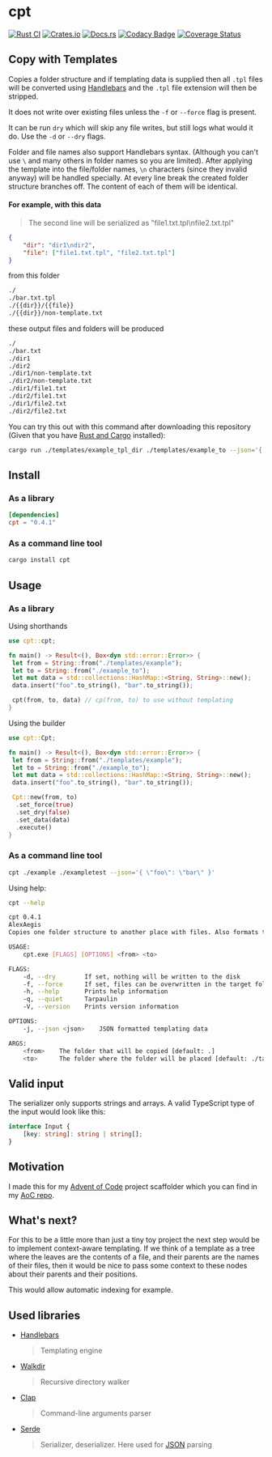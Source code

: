 # cpt

[![Rust CI](https://github.com/AlexAegis/cpt/actions/workflows/rust.yml/badge.svg)](https://github.com/AlexAegis/cpt/actions/workflows/rust.yml)
[![Crates.io](https://img.shields.io/crates/v/cpt)](https://crates.io/crates/cpt)
[![Docs.rs](https://docs.rs/mio/badge.svg)](https://docs.rs/cpt)
[![Codacy Badge](https://api.codacy.com/project/badge/Grade/3091464ea5954b7b813b6a1152831a84)](https://www.codacy.com/manual/AlexAegis/cpt?utm_source=github.com&utm_medium=referral&utm_content=AlexAegis/cpt&utm_campaign=Badge_Grade)
[![Coverage Status](https://coveralls.io/repos/github/AlexAegis/cpt/badge.svg?branch=master)](https://coveralls.io/github/AlexAegis/cpt?branch=master)

## Copy with Templates

Copies a folder structure and if templating data is supplied then all `.tpl` files will be converted using [Handlebars](https://github.com/wycats/handlebars.js/) and the `.tpl` file extension will then be stripped.

It does not write over existing files unless the `-f` or `--force` flag is present.

It can be run `dry` which will skip any file writes, but still logs what would it do. Use the `-d` or `--dry` flags.

Folder and file names also support Handlebars syntax. (Although you can't use `\` and many others in folder names so you are limited). After applying the template into the file/folder names, `\n` characters (since they invalid anyway) will be handled specially. At every line break the created folder structure branches off. The content of each of them will be identical.

#### For example, with this data

> The second line will be serialized as "file1.txt.tpl\nfile2.txt.tpl"

```json
{
	"dir": "dir1\ndir2",
	"file": ["file1.txt.tpl", "file2.txt.tpl"]
}
```

from this folder

```bash
./
./bar.txt.tpl
./{{dir}}/{{file}}
./{{dir}}/non-template.txt
```

these output files and folders will be produced

```bash
./
./bar.txt
./dir1
./dir2
./dir1/non-template.txt
./dir2/non-template.txt
./dir1/file1.txt
./dir2/file1.txt
./dir1/file2.txt
./dir2/file2.txt
```

You can try this out with this command after downloading this repository (Given that you have [Rust and Cargo](https://www.rust-lang.org/) installed):

```bash
cargo run ./templates/example_tpl_dir ./templates/example_to --json='{ \"file2\": \"bar\nbare\", \"dir\": \"dir1\ndir2\", \"file\": [\"file1.txt.tpl\", \"file2.txt.tpl\"] }'
```

## Install

### As a library

```toml
[dependencies]
cpt = "0.4.1"
```

### As a command line tool

```bash
cargo install cpt
```

## Usage

### As a library

Using shorthands

```rust
use cpt::cpt;

fn main() -> Result<(), Box<dyn std::error::Error>> {
 let from = String::from("./templates/example");
 let to = String::from("./example_to");
 let mut data = std::collections::HashMap::<String, String>::new();
 data.insert("foo".to_string(), "bar".to_string());

 cpt(from, to, data) // cp(from, to) to use without templating
}
```

Using the builder

```rust
use cpt::Cpt;

fn main() -> Result<(), Box<dyn std::error::Error>> {
 let from = String::from("./templates/example");
 let to = String::from("./example_to");
 let mut data = std::collections::HashMap::<String, String>::new();
 data.insert("foo".to_string(), "bar".to_string());

 Cpt::new(from, to)
  .set_force(true)
  .set_dry(false)
  .set_data(data)
  .execute()
}
```

### As a command line tool

```bash
cpt ./example ./exampletest --json='{ \"foo\": \"bar\" }'
```

Using help:

```bash
cpt --help

cpt 0.4.1
AlexAegis
Copies one folder structure to another place with files. Also formats templates!

USAGE:
    cpt.exe [FLAGS] [OPTIONS] <from> <to>

FLAGS:
    -d, --dry        If set, nothing will be written to the disk
    -f, --force      If set, files can be overwritten in the target folder
    -h, --help       Prints help information
    -q, --quiet      Tarpaulin
    -V, --version    Prints version information

OPTIONS:
    -j, --json <json>    JSON formatted templating data

ARGS:
    <from>    The folder that will be copied [default: .]
    <to>      The folder where the folder will be placed [default: ./target]
```

## Valid input

The serializer only supports strings and arrays. A valid TypeScript type of the input would look like this:

```ts
interface Input {
	[key: string]: string | string[];
}
```

## Motivation

I made this for my [Advent of Code](https://www.adventofcode.com) project scaffolder which you can find in my [AoC repo](https://github.com/AlexAegis/advent-of-code).

## What's next?

For this to be a little more than just a tiny toy project the next step would be to implement context-aware templating. If we think of a template as a tree where the leaves are the contents of a file, and their parents are the names of their files, then it would be nice to pass some context to these nodes about their parents and their positions.

This would allow automatic indexing for example.

## Used libraries

-   [Handlebars](https://github.com/sunng87/handlebars-rust)
    > Templating engine
-   [Walkdir](https://github.com/BurntSushi/walkdir)
    > Recursive directory walker
-   [Clap](https://github.com/clap-rs/clap)
    > Command-line arguments parser
-   [Serde](https://github.com/serde-rs/serde)
    > Serializer, deserializer. Here used for [JSON](http://www.json.org/) parsing
